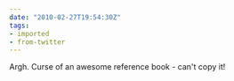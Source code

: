```yaml
---
date: "2010-02-27T19:54:30Z"
tags:
- imported
- from-twitter
---
```

Argh. Curse of an awesome reference book - can't copy it!
